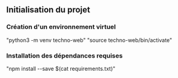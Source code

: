 ## Initialisation du projet

### Création d'un environnement virtuel
"python3 -m venv techno-web"
"source techno-web/bin/activate"

### Installation des dépendances requises
"npm install --save $(cat requirements.txt)"


